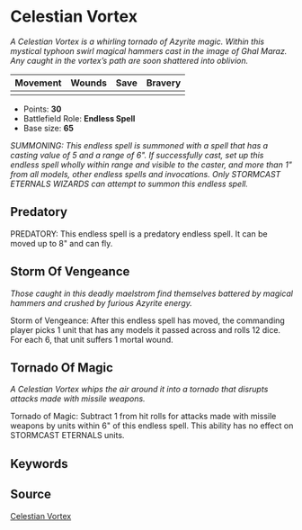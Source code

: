 # Celestian Vortex

_A Celestian Vortex is a whirling tornado of Azyrite magic. Within this mystical typhoon swirl magical hammers cast in the image of Ghal Maraz. Any caught in the vortex’s path are soon shattered into oblivion._


| Movement | Wounds | Save | Bravery |
|:--------:|:------:|:----:|:-------:|
|  |  |  |  |

* Points: **30**
* Battlefield Role: **Endless Spell**
* Base size: **65**

_SUMMONING: This endless spell is summoned with a spell that has a casting value of 5 and a range of 6". If successfully cast, set up this endless spell wholly within range and visible to the caster, and more than 1" from all models, other endless spells and invocations. Only STORMCAST ETERNALS WIZARDS can attempt to summon this endless spell._

## Predatory

PREDATORY: This endless spell is a predatory endless spell. It can be moved up to 8" and can fly.

## Storm Of Vengeance

_Those caught in this deadly maelstrom find themselves battered by magical hammers and crushed by furious Azyrite energy._

Storm of Vengeance: After this endless spell has moved, the commanding player picks 1 unit that has any models it passed across and rolls 12 dice. For each 6, that unit suffers 1 mortal wound.

## Tornado Of Magic

_A Celestian Vortex whips the air around it into a tornado that disrupts attacks made with missile weapons._

Tornado of Magic: Subtract 1 from hit rolls for attacks made with missile weapons by units within 6" of this endless spell. This ability has no effect on STORMCAST ETERNALS units.

## Keywords



## Source

[Celestian Vortex](https://wahapedia.ru/aos3/factions/stormcast-eternals/Celestian-Vortex)
